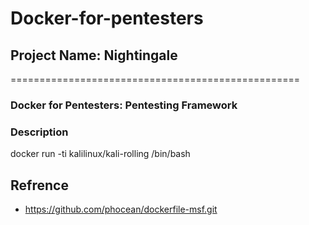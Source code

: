 # Docker-for-pentesters
## Project Name: Nightingale
==================================================
### Docker for Pentesters: Pentesting Framework 

### Description

docker run -ti kalilinux/kali-rolling /bin/bash



## Refrence 
- https://github.com/phocean/dockerfile-msf.git